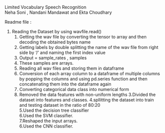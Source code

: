 ﻿Limited Vocabulary Speech Recognition  
Neha Soni , Nandani Mandawat  and Ekta Choudhary


  Readme file :        
1. Reading the Dataset by using wavfile.read()
   1. Getting the wav file by converting the tensor to array and then decoding the obtained bytes name
   2. Getting labels by double splitting the name of the wav file from right side by ‘/’ and naming the first index value
   3. Output = sample_rates , samples
   4. These samples are arrays.
   5. Reading all wav files and storing them in dataframe
   6. Conversion of each array column to a dataframe of multiple columns by popping the columns and using pd.series function and then concatenating them into the dataframe again
   7. Converting categorical data class into numerical form
   8. Removed the data features with non-uniform lengths
     3.Divided the dataset into features and classes.
     4.spllitting the dataset into train and testing dataset in the ratio of 80:20        
     5.Used the decision tree classifier        
     6.Used the SVM  classifier.        
      7.Reshaped the input arrays.        
      6.Used the CNN classifier.